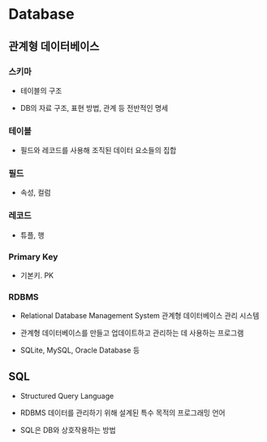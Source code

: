 # Database

## 관계형 데이터베이스

### 스키마

- 테이블의 구조

- DB의 자료 구조, 표현 방법, 관계 등 전반적인 명세

### 테이블

- 필드와 레코드를 사용해 조직된 데이터 요소들의 집합

### 필드

- 속성, 컬럼

### 레코드

- 튜플, 행

### Primary Key

- 기본키. PK

### RDBMS

- Relational Database Management System 관계형 데이터베이스 관리 시스템

- 관계형 데이터베이스를 만들고 업데이트하고 관리하는 데 사용하는 프로그램

- SQLite, MySQL, Oracle Database 등

## SQL

- Structured Query Language

- RDBMS 데이터를 관리하기 위해 설계된 특수 목적의 프로그래밍 언어

- SQL은 DB와 상호작용하는 방법